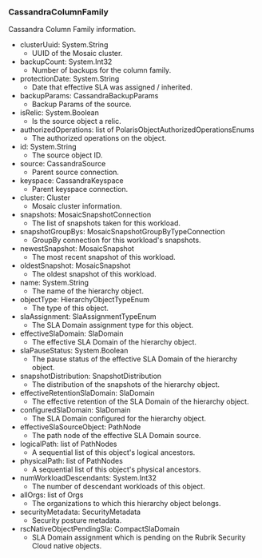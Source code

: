 ### CassandraColumnFamily
Cassandra Column Family information.

- clusterUuid: System.String
  - UUID of the Mosaic cluster.
- backupCount: System.Int32
  - Number of backups for the column family.
- protectionDate: System.String
  - Date that effective SLA was assigned / inherited.
- backupParams: CassandraBackupParams
  - Backup Params of the source.
- isRelic: System.Boolean
  - Is the source object a relic.
- authorizedOperations: list of PolarisObjectAuthorizedOperationsEnums
  - The authorized operations on the object.
- id: System.String
  - The source object ID.
- source: CassandraSource
  - Parent source connection.
- keyspace: CassandraKeyspace
  - Parent keyspace connection.
- cluster: Cluster
  - Mosaic cluster information.
- snapshots: MosaicSnapshotConnection
  - The list of snapshots taken for this workload.
- snapshotGroupBys: MosaicSnapshotGroupByTypeConnection
  - GroupBy connection for this workload's snapshots.
- newestSnapshot: MosaicSnapshot
  - The most recent snapshot of this workload.
- oldestSnapshot: MosaicSnapshot
  - The oldest snapshot of this workload.
- name: System.String
  - The name of the hierarchy object.
- objectType: HierarchyObjectTypeEnum
  - The type of this object.
- slaAssignment: SlaAssignmentTypeEnum
  - The SLA Domain assignment type for this object.
- effectiveSlaDomain: SlaDomain
  - The effective SLA Domain of the hierarchy object.
- slaPauseStatus: System.Boolean
  - The pause status of the effective SLA Domain of the hierarchy object.
- snapshotDistribution: SnapshotDistribution
  - The distribution of the snapshots of the hierarchy object.
- effectiveRetentionSlaDomain: SlaDomain
  - The effective retention of the SLA Domain of the hierarchy object.
- configuredSlaDomain: SlaDomain
  - The SLA Domain configured for the hierarchy object.
- effectiveSlaSourceObject: PathNode
  - The path node of the effective SLA Domain source.
- logicalPath: list of PathNodes
  - A sequential list of this object's logical ancestors.
- physicalPath: list of PathNodes
  - A sequential list of this object's physical ancestors.
- numWorkloadDescendants: System.Int32
  - The number of descendant workloads of this object.
- allOrgs: list of Orgs
  - The organizations to which this hierarchy object belongs.
- securityMetadata: SecurityMetadata
  - Security posture metadata.
- rscNativeObjectPendingSla: CompactSlaDomain
  - SLA Domain assignment which is pending on the Rubrik Security Cloud native objects.
